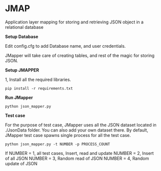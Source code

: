 # JMAP
Application layer mapping for storing and retrieving JSON object in a relational database 

**Setup Database**

Edit config.cfg to add Database name, and user credentials.

JMapper will take care of creating tables, and rest of the magic for storing JSON.

**Setup JMAPPER**

1, Install all the required libraries.
```
pip install -r requirements.txt
```

**Run JMapper**

```
python json_mapper.py
```

**Test case**

For the purpose of test case, JMapper uses all the JSON dataset located in ./JsonData folder. You can also add your own dataset there. By default, JMapper test case spawns single process for all the test case.

```
python json_mapper.py -t NUMBER -p PROCESS_COUNT
```
If NUMBER = 1, all test cases, Insert, read and update
   NUMBER = 2, Insert of all JSON
   NUMBER = 3, Random read of JSON
   NUMBER = 4, Random update of JSON

